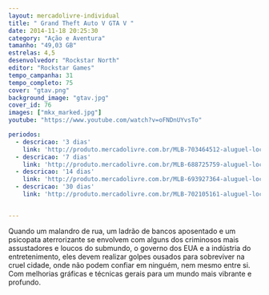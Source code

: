 ```yaml
---
layout: mercadolivre-individual
title: " Grand Theft Auto V GTA V "
date: 2014-11-18 20:25:30
category: "Ação e Aventura"
tamanho: "49,03 GB"
estrelas: 4,5
desenvolvedor: "Rockstar North"
editor: "Rockstar Games"
tempo_campanha: 31
tempo_completo: 75
cover: "gtav.png"
background_image: "gtav.jpg"
cover_id: 76
images: ["mkx_marked.jpg"]
youtube: "https://www.youtube.com/watch?v=oFNDnUYvsTo"

periodos:
  - descricao: '3 dias'
    link: 'http://produto.mercadolivre.com.br/MLB-703464512-aluguel-locaco-de-jogos-4-dias-xbox-one-midia-digital-_JM'
  - descricao: '7 dias'
    link: 'http://produto.mercadolivre.com.br/MLB-688725759-aluguel-locaco-de-jogos-xbox-one-midia-digital-_JM'
  - descricao: '14 dias'
    link: 'http://produto.mercadolivre.com.br/MLB-693927364-aluguel-locaco-de-jogos-xbox-one-midia-digital-_JM'
  - descricao: '30 dias'
    link: 'http://produto.mercadolivre.com.br/MLB-702105161-aluguel-locaco-de-jogos-xbox-one-midia-digital-_JM'


---
```


Quando um malandro de rua, um ladrão de bancos aposentado e um psicopata aterrorizante se envolvem com alguns dos criminosos mais assustadores e loucos do submundo, o governo dos EUA e a indústria do entretenimento, eles devem realizar golpes ousados para sobreviver na cruel cidade, onde não podem confiar em ninguém, nem mesmo entre si. Com melhorias gráficas e técnicas gerais para um mundo mais vibrante e profundo.
